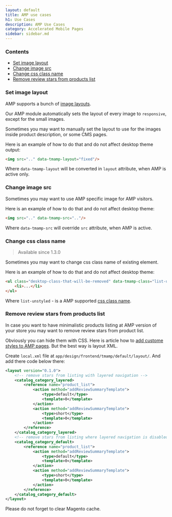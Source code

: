 ```yaml
---
layout: default
title: AMP use cases
h1: Use Cases
description: AMP Use Cases
category: Accelerated Mobile Pages
sidebar: sidebar.md
---
```


### Contents

<!-- MarkdownTOC -->

- [Set image layout](#set-image-layout)
- [Change image src](#change-image-src)
- [Change css class name](#change-css-class-name)
- [Remove review stars from products list](#remove-review-stars-from-products-list)

<!-- /MarkdownTOC -->

### Set image layout

AMP supports a bunch of
[image layouts](https://www.ampproject.org/docs/reference/components/amp-img).

Our AMP module automatically sets the layout of every image to `responsive`,
except for the small images.

Sometimes you may want to manually set the layout to use for the images inside
product description, or some CMS pages.

Here is an example of how to do that and do not affect desktop theme output:

```html
<img src=".." data-tmamp-layout="fixed"/>
```

Where `data-tmamp-layout` will be converted in `layout` attribute, when AMP is
active only.

### Change image src

Sometimes you may want to use AMP specific image for AMP visitors.

Here is an example of how to do that and do not affect desktop theme:

```html
<img src=".." data-tmamp-src=".."/>
```

Where `data-tmamp-src` will override `src` attribute, when AMP is active.

### Change css class name

> Available since 1.3.0

Sometimes you may want to change css class name of existing element.

Here is an example of how to do that and do not affect desktop theme:

```html
<ul class="desktop-class-that-will-be-removed" data-tmamp-class="list-unstyled">
    <li>...</li>
</ul>
```

Where `list-unstyled` - is a AMP supported
[css class name](/m1/extensions/amp/customization/css-helpers/).

### Remove review stars from products list

In case you want to have minimalistic products listing at AMP version of your store you may want to remove review stars from product list.

Obviously you can hide them with CSS. Here is article how to [add custome styles to AMP pages](../customization/design/custom-styles/). But the best way is layout XML.

Create `local.xml` file at `app/design/frontend/tmamp/default/layout/`. And add there code below there:

```xml
<layout version="0.1.0">
    <!-- remove stars from listing with layered navigation -->
    <catalog_category_layered>
        <reference name="product_list">
            <action method="addReviewSummaryTemplate">
                <type>default</type>
                <template>0</template>
            </action>
            <action method="addReviewSummaryTemplate">
                <type>short</type>
                <template>0</template>
            </action>
        </reference>
    </catalog_category_layered>
    <!-- remove stars from listing where layered navigation is disabled -->
    <catalog_category_default>
        <reference name="product_list">
            <action method="addReviewSummaryTemplate">
                <type>default</type>
                <template>0</template>
            </action>
            <action method="addReviewSummaryTemplate">
                <type>short</type>
                <template>0</template>
            </action>
        </reference>
    </catalog_category_default>
</layout>
```

Please do not forget to clear Magento cache.
